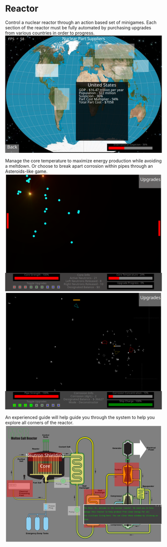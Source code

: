 # Reactor
Control a nuclear reactor through an action based set of minigames. Each section of the reactor must be fully automated by purchasing upgrades from various countries in order to progress.
![alt tag](https://github.com/KevinBacabac/Reactor/raw/master/screenshots/parts.png)


Manage the core temperature to maximize energy production while avoiding a meltdown. Or choose to break apart corrosion within pipes through an Asteroids-like game.
![alt tag](https://github.com/KevinBacabac/Reactor/raw/master/screenshots/core.png)
![alt tag](https://github.com/KevinBacabac/Reactor/raw/master/screenshots/corrosion.png)

An experienced guide will help guide you through the system to help you explore all corners of the reactor.
![alt tag](https://github.com/KevinBacabac/Reactor/raw/master/screenshots/overview.png)
